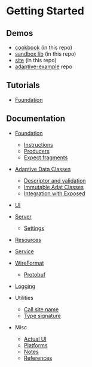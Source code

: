 # Getting Started

## Demos

* [cookbook](../cookbook) (in this repo)
* [sandbox lib](../adaptive-lib-sandbox) (in this repo)
* [site](../site/src)  (in this repo)
* [adaptive-example](https://github.com/spxbhuhb/adaptive-example) repo

## Tutorials

* [Foundation](tutorials/foundation.md)

## Documentation

* [Foundation](tutorials/foundation.md)
    * [Instructions](foundation/instructions.md)
    * [Producers](foundation/producer.md)
    * [Expect fragments](foundation/expect.md)

* [Adaptive Data Classes](adat/readme.md)
  * [Descriptor and validation](adat/descriptor-and-validation.md) 
  * [Immutable Adat Classes](adat/immutable-adat-classes.md)
  * [Integration with Exposed](adat/exposed.md)


* [UI](ui/readme.md)

* [Server](server/readme.md)
    * [Settings](server/settings.md)

* [Resources](resource/readme.md)

* [Service](service/readme.md)

* [WireFormat](wireformat/readme.md)
    * [Protobuf](wireformat/protobuf.md)

* [Logging](logging/readme.md)

* Utilities
  * [Call site name](./utilities/call-site-name.md)
  * [Type signature](./utilities/type-signature.md)

* Misc
  * [Actual UI](internals/actual-ui.md)
  * [Platforms](internals/platforms.md)
  * [Notes](notes.md)
  * [References](references.md)
